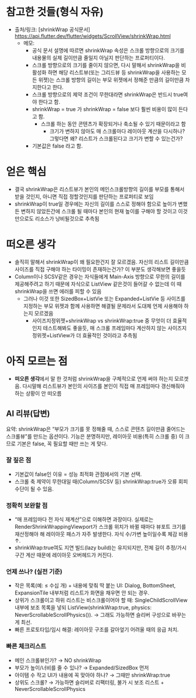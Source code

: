 # 참고한 것들(형식 자유)
- 출처/링크: [shrinkWrap 공식문서] https://api.flutter.dev/flutter/widgets/ScrollView/shrinkWrap.html
  - 메모:
    - 공식 문서 설명에 따르면 shrinkWrap 속성은 스크롤 방향으로의 크기를 내용물의 실제 길이만큼 줄일지 아닐지 판단하는 프로퍼티이다.
    - 스크롤 방향으로의 크기를 줄이지 않으면, 다시 말해서 shrinkWrap을 비활성화 하면 해당 리스트뷰(또는 그리드뷰 등 shrinkWrap을 사용하는 모든 위젯)는 스크롤 방향의 길이는 부모 위젯에서 정해준 만큼의 길이만큼 차지한다고 한다.
    - 스크롤 방향으로의 제약 조건이 무한대라면 shrinkWrap은 반드시 true여야 한다고 함.
    - shrinkWrap = true 가 shrinkWrap = false 보다 훨씬 비용이 많이 든다고 함.
      - 스크롤 하는 동안 콘텐츠가 확장되거나 축소될 수 있기 때문이라고 함
        - 크기가 변하지 않아도 매 스크롤마다 레이아웃 계산을 다시하나? 그렇다면 왜? 리스트가 스크롤된다고 크기가 변할 수 있는건가?
    - 기본값은 false 라고 함.

# 얻은 핵심
- 결국 shrinkWrap은 리스트뷰가 본인의 메인스크롤방향의 길이를 부모를 통해서 받을 것인지, 아니면 직접 정할것인지를 판단하는 프로퍼티로 보임
- shrinkWrap이 true일 경우에는 자신의 길이를 스스로 정해야 함으로 높이가 변했든 변하지 않았든간에 스크롤 될 때마다 본인의 현재 높이를 구해야 할 것이고 이것만으로도 리소스가 낭비될것으로 추측됨

# 떠오른 생각
- 솔직히 말해서 shrinkWrap이 왜 필요한건지 잘 모르겠음. 자신의 리스트 길이만큼 사이즈를 직접 구해야 하는 타이밍이 존재하는건가? 이 부분도 생각해보면 좋을듯
- Column이나 SCSV같은 경우는 자식들에게 Main-Axis 방향으로 무한의 길이를 제공해주려고 하기 때문에 자식으로 ListView 같은것이 들어갈 수 없는데 이 때 shrinkWrap을 쓰면 에러를 피할 수 있음
  - 그러나 이것 또한 SizedBox+ListVie 또는 Expanded+ListVie 등 사이즈를 지정하는 부모 위젯과 함께 사용하면 해결될 문제라서 도대체 언제 사용해야 하는지 모르겠음
    - 사이즈지정위젯+shrinkWrap vs shrinkWrap:true 중 무엇이 더 효율적인지 테스트해봐도 좋을듯, 매 스크롤 프레임마다 계산하지 않는 사이즈지정위젯+ListView가 더 효율적인 것이라고 추측됨

# 아직 모르는 점
- **떠오른 생각**에서 말 한 것처럼 shrinkWrap을 구체적으로 언제 써야 하는지 모르겟음. 다시말해 리스트뷰가 본인의 사이즈를 본인이 직접 매 프레임마다 갱신해줘야 하는 상황이 안 떠오름

## AI 리뷰(답변)
요약: shrinkWrap은 “부모가 크기를 못 정해줄 때, 스스로 콘텐츠 길이만큼 줄어드는 스크롤뷰”를 만드는 옵션이다. 기능은 분명하지만, 레이아웃 비용(특히 스크롤 중) 이 크므로 기본은 false, 꼭 필요할 때만 쓰는 게 맞다.

### 잘 짚은 점
- 기본값이 false인 이유 = 성능 최적화 관점에서의 기본 선택.
- 스크롤 축 제약이 무한대일 때(Column/SCSV 등) shrinkWrap:true가 오류 회피 수단이 될 수 있음.

### 정확히 보완할 점
- “매 프레임마다 전 자식 재계산”으로 이해하면 과장이다. 실제로는 RenderShrinkWrappingViewport가 스크롤 위치가 바뀔 때마다 뷰포트 크기를 재산정해야 해 레이아웃 패스가 자주 발생한다. 자식 수/가변 높이일수록 체감 비용↑.
- shrinkWrap:true여도 지연 빌드(lazy build)는 유지되지만, 전체 길이 추정/가시 구간 계산 때문에 레이아웃 오버헤드가 커진다.

### 언제 쓰나? (실전 기준)
- 작은 목록(예: ≤ 수십 개) + 내용에 맞춰 딱 붙는 UI: Dialog, BottomSheet, ExpansionTile 내부처럼 리스트가 화면을 채우면 안 되는 경우.
- 상위가 스크롤이고 하위 리스트는 비스크롤이어야 할 때: SingleChildScrollView 내부에 보조 목록을 넣되
ListView(shrinkWrap:true, physics: NeverScrollableScrollPhysics()).
→ 그래도 가능하면 슬리버 구성으로 바꾸는 게 최선.
- 빠른 프로토타입/임시 해결: 레이아웃 구조를 갈아엎기 어려울 때의 응급 처치.

### 빠른 체크리스트
- 메인 스크롤뷰인가? → NO shrinkWrap
- 부모가 높이/너비를 줄 수 있나? → Expanded/SizedBox 먼저
- 아이템 수 작고 UI가 내용에 꼭 맞아야 하나? → 그때만 shrinkWrap:true
- 상위도 스크롤? → 가능하면 슬리버로 리팩터링, 불가 시 보조 리스트 + NeverScrollableScrollPhysics
